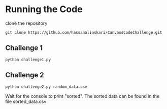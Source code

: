 # Running the Code

clone the repository
```
git clone https://github.com/hassanaliaskari/CanvassCodeChallenge.git
```

## Challenge 1

```
python challenge1.py
```

## Challenge 2

```
python challenge2.py random_data.csv
```

Wait for the console to print "sorted".
The sorted data can be found in the file sorted_data.csv